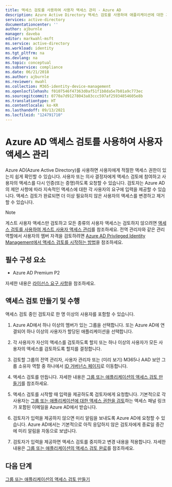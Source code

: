 ```yaml
---
title: 액세스 검토를 사용하여 사용자 액세스 관리 - Azure AD
description: Azure Active Directory 액세스 검토를 사용하여 애플리케이션에 대한 그룹 또는 할당의 멤버 자격으로 사용자 액세스를 관리하는 방법을 알아봅니다.
services: active-directory
documentationcenter: ''
author: ajburnle
manager: daveba
editor: markwahl-msft
ms.service: active-directory
ms.workload: identity
ms.tgt_pltfrm: na
ms.devlang: na
ms.topic: conceptual
ms.subservice: compliance
ms.date: 06/21/2018
ms.author: ajburnle
ms.reviewer: mwahl
ms.collection: M365-identity-device-management
ms.openlocfilehash: f0107546f47363d0af51f1b8da5e7b01a9c773ec
ms.sourcegitcommit: 0770a7d91278043a83ccc597af25934854605e8b
ms.translationtype: HT
ms.contentlocale: ko-KR
ms.lasthandoff: 09/13/2021
ms.locfileid: "124791710"
---
```

# <a name="manage-user-access-with-azure-ad-access-reviews"></a>Azure AD 액세스 검토를 사용하여 사용자 액세스 관리

Azure AD(Azure Active Directory)를 사용하면 사용자에게 적절한 액세스 권한이 있는지 쉽게 확인할 수 있습니다. 사용자 또는 의사 결정자에게 액세스 검토에 참여하고 사용자의 액세스를 다시 인증(또는 증명)하도록 요청할 수 있습니다. 검토자는 Azure AD의 제안 사항에 따라 지속적인 액세스에 대한 각 사용자의 요구에 입력을 제공할 수 있습니다. 액세스 검토가 완료되면 더 이상 필요하지 않은 사용자의 액세스를 변경하고 제거할 수 있습니다.

> [!NOTE]
> 게스트 사용자 액세스만 검토하고 모든 종류의 사용자 액세스는 검토하지 않으려면 [액세스 검토를 사용하여 게스트 사용자 액세스 관리](manage-guest-access-with-access-reviews.md)를 참조하세요. 전역 관리자와 같은 관리 역할에서 사용자의 멤버 자격을 검토하려면 [Azure AD Privileged Identity Management에서 액세스 검토를 시작하는 방법](../privileged-identity-management/pim-create-azure-ad-roles-and-resource-roles-review.md)을 참조하세요.

## <a name="prerequisites"></a>필수 구성 요소

- Azure AD Premium P2

자세한 내용은 [라이선스 요구 사항](access-reviews-overview.md#license-requirements)을 참조하세요.

## <a name="create-and-perform-an-access-review"></a>액세스 검토 만들기 및 수행

액세스 검토 중인 검토자로 한 명 이상의 사용자를 포함할 수 있습니다.  

1. Azure AD에서 하나 이상의 멤버가 있는 그룹을 선택합니다. 또는 Azure AD에 연결되어 하나 이상의 사용자가 할당된 애플리케이션을 선택합니다. 

2. 각 사용자가 자신의 액세스를 검토하도록 할지 또는 하나 이상의 사용자가 모든 사용자의 액세스를 검토하도록 할지를 결정합니다.

3. 검토할 그룹의 전역 관리자, 사용자 관리자 또는 (미리 보기) M365나 AAD 보안 그룹 소유자 역할 중 하나에서 [ID 거버넌스 페이지](https://portal.azure.com/#blade/Microsoft_AAD_ERM/DashboardBlade/)로 이동합니다.

4. 액세스 검토를 만듭니다. 자세한 내용은 [그룹 또는 애플리케이션의 액세스 검토 만들기](create-access-review.md)를 참조하세요.

5. 액세스 검토를 시작할 때 입력을 제공하도록 검토자에게 요청합니다. 기본적으로 각 사용자는 [ 그룹 또는 애플리케이션에 대한 액세스 권한을 검토](perform-access-review.md)하는 액세스 패널 링크가 포함된 이메일을 Azure AD에서 받습니다.

6. 검토자가 입력을 제공하지 않으면 미리 알림을 보내도록 Azure AD에 요청할 수 있습니다. Azure AD에서는 기본적으로 아직 응답하지 않은 검토자에게 종료일 중간에 미리 알림을 자동으로 보냅니다.

7. 검토자가 입력을 제공하면 액세스 검토를 중지하고 변경 내용을 적용합니다. 자세한 내용은 [그룹 또는 애플리케이션의 액세스 검토 완료](complete-access-review.md)를 참조하세요.


## <a name="next-steps"></a>다음 단계

[그룹 또는 애플리케이션의 액세스 검토 만들기](create-access-review.md)